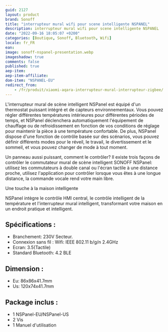 ```yaml
---
guid: 2127
layout: product
brand: Sonoff
title: "interrupteur mural wifi pour scene intelligente NSPANEL"
description: interrupteur mural wifi pour scene intelligente NSPANEL
date: "2022-09-16 18:05:07 +0200"
categories: [Boutique, Sonoff, Bluetooth, Wifi]
locale: fr_FR
ean:
image: sonoff-nspanel-presentation.webp
imageshadow: true
comments: false
published: true
aep-item: 
aep-item-affiliate:
dom-item: "NSPANEL-EU"
redirect_from:
    - /fr/produit/xiaomi-aqara-interrupteur-mural-interrupteur-zigbee/
---
```


L'interrupteur mural de scène intelligent NSPanel est équipé d'un thermostat puissant intégré et de capteurs environnementaux. Vous pouvez régler différentes températures intérieures pour différentes périodes de temps, et NSPanel déclenchera automatiquement l'équipement de chauffage ou de refroidissement en fonction de vos conditions de réglage pour maintenir la pièce à une température confortable. De plus, NSPanel dispose d'une fonction de contrôle basée sur des scénarios, vous pouvez définir différents modes pour le réveil, le travail, le divertissement et le sommeil, et vous pouvez changer de mode à tout moment.

Un panneau aussi puissant, comment le contrôler? Il existe trois façons de contrôler le commutateur mural de scène intelligent SONOFF NSPanel: utilisez les commutateurs à double canal ou l'écran tactile à une distance proche, utilisez l'application pour contrôler lorsque vous êtes à une longue distance, la commande vocale rend votre main libre.

Une touche à la maison intelligente

NSPanel intègre le contrôle HMI central, le contrôle intelligent de la température et l'interrupteur mural intelligent, transformant votre maison en un endroit pratique et intelligent.

## Spécifications :
- Branchement: 230V Secteur.
- Connexion sans fil : Wifi: IEEE 802.11 b/g/n 2.4GHz
- Ecran: 3.5(Tactile)
- Standard Bluetooth: 4.2 BLE

## Dimension :
- Eu: 86x86x41.7mm
- Us: 120x74x41.7mm

## Package inclus :
- 1 NSPanel-EU/NSPanel-US
- 2 Vis
- 1 Manuel d'utilisation
